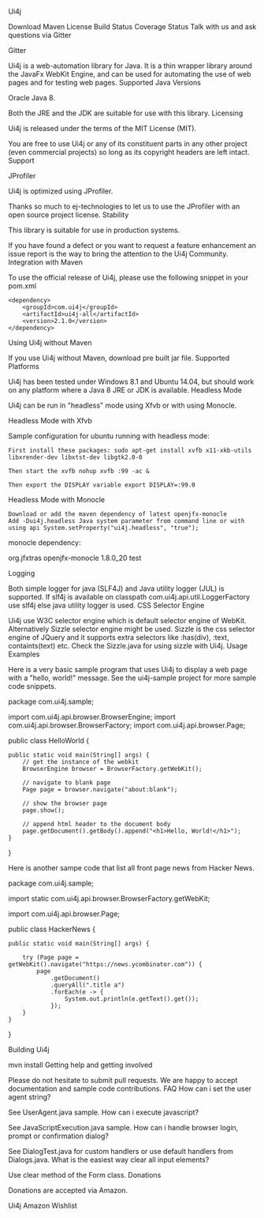 Ui4j

Download Maven License Build Status Coverage Status
Talk with us and ask questions via Gitter

Gitter

Ui4j is a web-automation library for Java. It is a thin wrapper library around the JavaFx WebKit Engine, and can be used for automating the use of web pages and for testing web pages.
Supported Java Versions

Oracle Java 8.

Both the JRE and the JDK are suitable for use with this library.
Licensing

Ui4j is released under the terms of the MIT License (MIT).

You are free to use Ui4j or any of its constituent parts in any other project (even commercial projects) so long as its copyright headers are left intact.
Support

JProfiler

Ui4j is optimized using JProfiler.

Thanks so much to ej-technologies to let us to use the JProfiler with an open source project license.
Stability

This library is suitable for use in production systems.

If you have found a defect or you want to request a feature enhancement an issue report is the way to bring the attention to the Ui4j Community.
Integration with Maven

To use the official release of Ui4j, please use the following snippet in your pom.xml

    <dependency>
        <groupId>com.ui4j</groupId>
        <artifactId>ui4j-all</artifactId>
        <version>2.1.0</version>
    </dependency>

Using Ui4j without Maven

If you use Ui4j without Maven, download pre built jar file.
Supported Platforms

Ui4j has been tested under Windows 8.1 and Ubuntu 14.04, but should work on any platform where a Java 8 JRE or JDK is available.
Headless Mode

Ui4j can be run in "headless" mode using Xfvb or with using Monocle.

Headless Mode with Xfvb

Sample configuration for ubuntu running with headless mode:

    First install these packages: sudo apt-get install xvfb x11-xkb-utils libxrender-dev libxtst-dev libgtk2.0-0

    Then start the xvfb nohup xvfb :99 -ac &

    Then export the DISPLAY variable export DISPLAY=:99.0

Headless Mode with Monocle

    Download or add the maven dependency of latest openjfx-monocle
    Add -Dui4j.headless Java system parameter from command line or with using api System.setProperty("ui4j.headless", "true");

monocle dependency:

<dependency>
    <groupId>org.jfxtras</groupId>
    <artifactId>openjfx-monocle</artifactId>
    <version>1.8.0_20</version>
    <scope>test</scope>
</dependency>

Logging

Both simple logger for java (SLF4J) and Java utility logger (JUL) is supported. If slf4j is available on classpath com.ui4j.api.util.LoggerFactory use slf4j else java utility logger is used.
CSS Selector Engine

Ui4j use W3C selector engine which is default selector engine of WebKit. Alternatively Sizzle selector engine might be used. Sizzle is the css selector engine of JQuery and it supports extra selectors like :has(div), :text, containts(text) etc. Check the Sizzle.java for using sizzle with Ui4j.
Usage Examples

Here is a very basic sample program that uses Ui4j to display a web page with a "hello, world!" message. See the ui4j-sample project for more sample code snippets.

package com.ui4j.sample;

import com.ui4j.api.browser.BrowserEngine;
import com.ui4j.api.browser.BrowserFactory;
import com.ui4j.api.browser.Page;

public class HelloWorld {

    public static void main(String[] args) {
        // get the instance of the webkit
        BrowserEngine browser = BrowserFactory.getWebKit();

        // navigate to blank page
        Page page = browser.navigate("about:blank");

        // show the browser page
        page.show();

        // append html header to the document body
        page.getDocument().getBody().append("<h1>Hello, World!</h1>");
    }
}

Here is another sampe code that list all front page news from Hacker News.

package com.ui4j.sample;

import static com.ui4j.api.browser.BrowserFactory.getWebKit;

import com.ui4j.api.browser.Page;

public class HackerNews {

    public static void main(String[] args) {

        try (Page page = getWebKit().navigate("https://news.ycombinator.com")) {
            page
                .getDocument()
                .queryAll(".title a")
                .forEach(e -> {
                    System.out.println(e.getText().get());
                });
        }
    }
}

Building Ui4j

mvn install
Getting help and getting involved

Please do not hesitate to submit pull requests. We are happy to accept documentation and sample code contributions.
FAQ
How can i set the user agent string?

See UserAgent.java sample.
How can i execute javascript?

See JavaScriptExecution.java sample.
How can i handle browser login, prompt or confirmation dialog?

See DialogTest.java for custom handlers or use default handlers from Dialogs.java.
What is the easiest way clear all input elements?

Use clear method of the Form class.
Donations

Donations are accepted via Amazon.

Ui4j Amazon Wishlist
